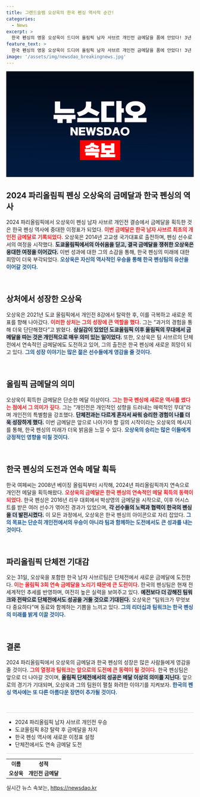 ```yaml
---
title: 그랜드슬램 오상욱의 한국 펜싱 역사적 순간!
categories:
  - News
excerpt: >
  한국 펜싱의 영웅 오상욱이 드디어 올림픽 남자 사브르 개인전 금메달을 품에 안았다! 3년 전 도쿄의 아쉬움을 딛고 이룬 쾌거로, 역사적인 순간과 함께 오는 31일 단체전 금메달 도전까지 기대를 모은다.
feature_text: >
  한국 펜싱의 영웅 오상욱이 드디어 올림픽 남자 사브르 개인전 금메달을 품에 안았다! 3년 전 도쿄의 아쉬움을 딛고 이룬 쾌거로, 역사적인 순간과 함께 오는 31일 단체전 금메달 도전까지 기대를 모은다.
image: '/assets/img/newsdao_breakingnews.jpg'
---
```


<p><img src="/assets/img/newsdao_breakingnews.jpg" alt="koreaapp 속보" /></p>

<h2 data-ke-size="size26">2024 파리올림픽 펜싱 오상욱의 금메달과 한국 펜싱의 역사</h2>

<p data-ke-size="size16">2024 파리올림픽에서 오상욱이 펜싱 남자 사브르 개인전 결승에서 금메달을 획득한 것은 한국 펜싱 역사에 중대한 이정표가 되었다. <b><span style="color: #ee2323;">이번 금메달은 한국 남자 사브르 최초의 개인전 금메달로 기록되었다.</span></b> 오상욱은 2014년 고교생 국가대표로 출전하며, 펜싱 선수로서의 여정을 시작했다. <b><span style="background-color: #21538527;">도쿄올림픽에서의 아쉬움을 딛고, 결국 금메달을 쟁취한 오상욱은 웅대한 여정을 이어갔다.</span></b> 이번 성과에 대한 그의 소감을 통해, 한국 펜싱의 미래에 대한 희망이 더욱 부각되었다. <b><span style="color: #1a5490;">오상욱은 자신의 역사적인 우승을 통해 한국 펜싱팀의 유산을 이어갈 것이다.</span></b></p>

<p data-ke-size="size16">&nbsp;</p>

<h2 data-ke-size="size26">상처에서 성장한 오상욱</h2>

<p data-ke-size="size16">오상욱은 2021년 도쿄 올림픽에서 개인전 8강에서 탈락한 후, 이를 극복하고 새로운 목표를 향해 나아갔다. <b><span style="color: #ee2323;">이러한 상처는 그의 성장에 큰 역할을 했다.</span></b> 그는 “과거의 경험을 통해 더욱 단단해졌다”고 밝혔다. <b><span style="background-color: #21538527;">상실감이 있었던 도쿄올림픽 이후 올림픽의 무대에서 금메달을 따는 것은 개인적으로 매우 의미 있는 일이었다.</span></b> 또한, 오상욱은 팀 사브르의 단체전에서 연속적인 금메달에도 도전하고 있어, 그의 출전은 한국 펜싱에 새로운 희망이 되고 있다. <b><span style="color: #1a5490;">그의 성장 이야기는 많은 젊은 선수들에게 영감을 줄 것이다.</span></b></p>

<p data-ke-size="size16">&nbsp;</p>

<h2 data-ke-size="size26">올림픽 금메달의 의미</h2>

<p data-ke-size="size16">오상욱이 획득한 금메달은 단순한 메달 이상이다. <b><span style="color: #ee2323;">그는 한국 펜싱에 새로운 역사를 썼다는 점에서 그 의미가 깊다.</span></b> 그는 “개인전은 개인적인 성향을 드러내는 매력적인 무대”라며 개인전의 특별함을 강조했다. <b><span style="background-color: #21538527;">단체전과는 다르게 혼자서 싸워 승리한 경험이 나를 더욱 성장하게 했다.</span></b> 이번 금메달은 앞으로 나아가야 할 길의 시작이라는 오상욱의 메시지를 통해, 한국 펜싱의 미래가 더욱 밝음을 느낄 수 있다. <b><span style="color: #1a5490;">오상욱의 승리는 많은 이들에게 긍정적인 영향을 미칠 것이다.</span></b></p>

<p data-ke-size="size16">&nbsp;</p>

<h2 data-ke-size="size26">한국 펜싱의 도전과 연속 메달 획득</h2>

<p data-ke-size="size16">한국 여페씨는 2008년 베이징 올림픽부터 시작해, 2024년 파리올림픽까지 연속으로 개인전 메달을 획득해왔다. <b><span style="color: #ee2323;">오상욱의 금메달은 한국 펜싱의 연속적인 메달 획득의 동력이 되었다.</span></b> 한국 펜싱은 2016년 리우 대회에서 박상영의 금메달을 시작으로, 이후 어시스트를 받은 여러 선수가 엮어진 경과가 있었으며, <b><span style="background-color: #21538527;">각 선수들의 노력과 협력이 한국의 펜싱을 더 발전시켰다.</span></b> 이 모든 과정에서, 오상욱은 한국 펜싱의 아이콘으로 자리 잡았다. <b><span style="color: #1a5490;">그의 목표는 단순히 개인전에서의 우승이 아니라 팀과 함께하는 도전에서도 큰 성과를 내는 것이다.</span></b></p>

<p data-ke-size="size16">&nbsp;</p>

<h2 data-ke-size="size26">파리올림픽 단체전 기대감</h2>

<p data-ke-size="size16">오는 31일, 오상욱을 포함한 한국 남자 사브르팀은 단체전에서 새로운 금메달에 도전한다. <b><span style="color: #ee2323;">이는 올림픽 3회 연속 금메달을 노리기 때문에 큰 도전이다.</span></b> 한국의 펜싱팀은 현재 전 세계적인 추세를 반영하며, 여전히 높은 실력을 보여주고 있다. <b><span style="background-color: #21538527;">예전보다 더 강해진 팀워크와 전략으로 단체전에서도 성공을 거둘 것으로 기대된다.</span></b> 오상욱은 "팀워크가 무엇보다 중요하다"며 동료와 함께하는 기쁨을 느끼고 있다. <b><span style="color: #1a5490;">그의 리더십과 팀워크는 한국 펜싱의 미래를 밝게 이끌 것이다.</span></b></p>

<p data-ke-size="size16">&nbsp;</p>

<h2 data-ke-size="size26">결론</h2>

<p data-ke-size="size16">2024 파리올림픽에서 오상욱의 금메달과 한국 펜싱의 성장은 많은 사람들에게 영감을 줄 것이다. <b><span style="color: #ee2323;">그의 열정과 팀워크는 앞으로의 도전에 큰 동력이 될 것이다.</span></b> 한국 펜싱팀은 앞으로 더 나아갈 것이며, <b><span style="background-color: #21538527;">올림픽 단체전에서의 성공은 메달 이상의 의미를 지닌다.</span></b> 앞으로의 경기가 기대되며, 오상욱과 그의 팀원이 펼칠 화려한 이야기를 지켜보자. <b><span style="color: #1a5490;">한국의 펜싱 역사에는 또 다른 아름다운 장면이 추가될 것이다.</span></b></p> 

<p data-ke-size="size16">&nbsp;</p>

<hr style="background-color: #dcdcdc; height: 1px; border: none;"> 

<ul>
    <li>2024 파리올림픽 남자 사브르 개인전 우승</li>
    <li>도쿄올림픽 8강 탈락 후 금메달을 차지</li>
    <li>한국 펜싱 역사에 새로운 이정표 설정</li>
    <li>단체전에서도 연속 금메달 도전</li>
</ul>

<hr style="background-color: #dcdcdc; height: 1px; border: none;"> 

<table>
    <tr>
        <td style="text-align: center; height: 17px;"><b>이름</b></td>
        <td style="text-align: center; height: 17px;"><b>성적</b></td>
    </tr>
    <tr>
        <td style="text-align: center; height: 17px;"><b>오상욱</b></td>
        <td style="text-align: center; height: 17px;"><b>개인전 금메달</b></td>
    </tr>
</table> 

<p data-ke-size="size16"></p>
실시간 뉴스 속보는, <a href="https://newsdao.kr" rel="dofollow">https://newsdao.kr</a>


